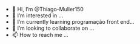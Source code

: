 - 👋 Hi, I’m @Thiago-Muller150
- 👀 I’m interested in ...
- 🌱 I’m currently learning programação front end...
- 💞️ I’m looking to collaborate on ...
- 📫 How to reach me ...

<!---
Thiago-Muller150/Thiago-Muller150 is a ✨ special ✨ repository because its `README.md` (this file) appears on your GitHub profile.
You can click the Preview link to take a look at your changes.
--->
